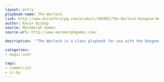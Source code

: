 ```yaml
---
layout: entry
playbook-name: The Warlock 
link: http://www.drivethrurpg.com/product/186902/The-Warlock-Dungeon-World-Playbook
author: Kevin Bishop
source: Meromorph Games
source-url: http://www.meromorphgames.com/

description: '"The Warlock is a class playbook for use with the Dungeon World roleplaying game. It is meant to complement the existing class playbooks, while providing an alternative for players who want to try an arcane class that relies on otherworldly patrons for power."'

categories:
- magic-user

tags:
- commercial
- cc-by
---
```

